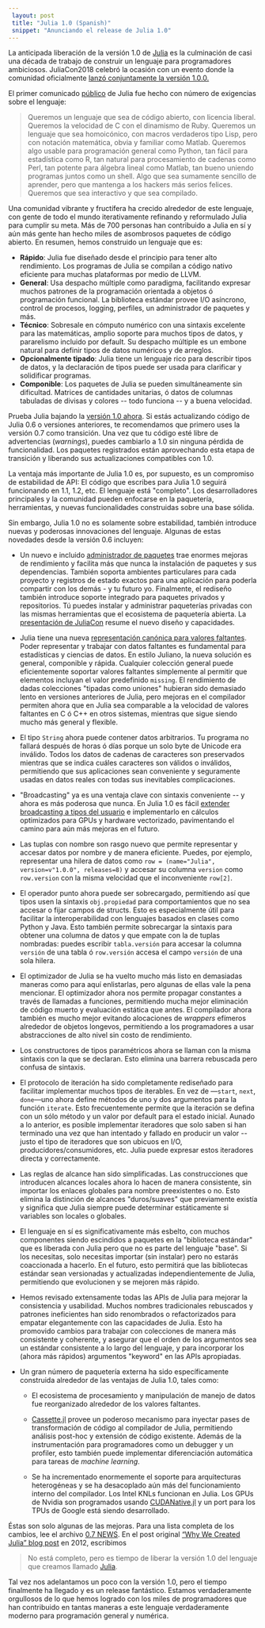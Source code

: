 ```yaml
---
 layout: post
 title: "Julia 1.0 (Spanish)"
 snippet: "Anunciando el release de Julia 1.0"
---
```


La anticipada liberación de la versión 1.0 de [Julia](https://julialang.org) es la culminación
de casi una década de trabajo de construir un lenguaje para programadores ambiciosos. JuliaCon2018
celebró la ocasión con un evento donde la comunidad oficialmente [lanzó conjuntamente la versión
1.0.0.](https://www.youtube.com/watch?v=1jN5wKvN-Uk#t=3850)

El primer comunicado [público](https://julialang.org/blog/2012/02/why-we-created-julia) de Julia fue hecho con
número de exigencias sobre el lenguaje:

> Queremos un lenguaje que sea de código abierto, con licencia liberal. Queremos la velocidad de C
> con el dinamismo de Ruby. Queremos un lenguaje que sea homoicónico, con macros verdaderos tipo Lisp,
> pero con notación matemática, obvia y familiar como Matlab. Queremos algo usable
> para programación general como Python, tan fácil para estadística como R, tan natural para procesamiento
> de cadenas como Perl, tan potente para álgebra lineal como Matlab, tan bueno uniendo programas juntos como
> un shell. Algo que sea sumamente sencillo de aprender, pero que mantenga a los hackers más serios
> felices. Queremos que sea interactivo y que sea compilado.

Una comunidad vibrante y fructífera ha crecido alrededor de este lenguaje, con gente de
todo el mundo iterativamente refinando y reformulado Julia para cumplir su meta. Más de 700
personas han contribuido a Julia en sí y aún más gente han hecho miles de asombrosos paquetes de código abierto. En resumen, hemos construido un lenguaje que es:

* **Rápido**: Julia fue diseñado desde el principio para tener alto rendimiento. Los programas de Julia
  se compilan a código nativo eficiente para muchas plataformas por medio de LLVM.
* **General**: Usa despacho múltiple como paradigma, facilitando expresar muchos patrones de
  la programación orientada a objetos ó programación funcional. La biblioteca estándar provee
  I/O asíncrono, control de procesos, logging, perfiles, un administrador de paquetes y más.
* **Técnico**: Sobresale en cómputo numérico con una sintaxis excelente para las matemáticas,
  amplio soporte para muchos tipos de datos, y pararelismo incluido por default. Su despacho múltiple
  es un embone natural para definir tipos de datos numéricos y de arreglos.
* **Opcionalmente tipado**: Julia tiene un lenguaje rico para describir tipos de datos, y la declaración
  de tipos puede ser usada para clarificar y solidificar programas.
* **Componible**: Los paquetes de Julia se pueden simultáneamente sin dificultad. Matrices de cantidades
  unitarias, ó datos de columnas tabuladas de divisas y colores -- todo funciona -- y a buena velocidad.

Prueba Julia bajando la [versión 1.0 ahora](https://julialang.org/downloads/). Si estás actualizando
código de Julia 0.6 o versiones anteriores, te recomendamos que primero uses la versión 0.7 como transición. Una vez
que tu código esté libre de advertencias (*warnings*), puedes cambiarlo a 1.0 sin ninguna pérdida de funcionalidad. Los paquetes registrados
están aprovechando esta etapa de transición y liberando sus actualizaciones compatibles con 1.0.

La ventaja más importante de Julia 1.0 es, por supuesto, es un compromiso de estabilidad de API:
El código que escribes para Julia 1.0 seguirá funcionando en 1.1, 1.2, etc. El lenguaje está "completo".
Los desarrolladores principales y la comunidad pueden enfocarse en la paquetería, herramientas, y nuevas
funcionalidades construidas sobre una base sólida.

Sin embargo, Julia 1.0 no es solamente sobre estabilidad, también introduce nuevas y poderosas innovaciones del lenguaje.
Algunas de estas novedades desde la versión 0.6 incluyen:

* Un nuevo e incluido [administrador de paquetes](https://docs.julialang.org/en/v1/stdlib/Pkg/)
  trae enormes mejoras de rendimiento y facilita más que nunca la instalación de paquetes y sus
  dependencias. También soporta ambientes particulares para cada proyecto y registros de estado exactos para
  una aplicación para poderla compartir con los demás - y tu futuro yo. Finalmente, el rediseño también introduce
  soporte integrado para paquetes privados y repositorios. Tú puedes instalar y administrar paqueterías
  privadas con las mismas herramientas que el ecosistema de paquetería abierta. La [presentación de
  JuliaCon](https://www.youtube.com/watch?v=GBi__3nF-rM) resume el nuevo diseño y capacidades.

* Julia tiene una nueva [representación canónica para valores faltantes](https://julialang.org/blog/2018/06/missing).
  Poder representar y trabajar con datos faltantes es fundamental para estadísticas y ciencias de datos. En estilo Juliano,
  la nueva solución es general, componible y rápida. Cualquier colección general puede eficientemente
  soportar valores faltantes simplemente al permitir que elementos incluyan el valor predefinido `missing`.
  El rendimiento de dadas colecciones "tipadas como uniones" hubieran sido demasiado lento en versiones anteriores
  de Julia, pero mejoras en el compilador permiten ahora que en Julia sea comparable a la velocidad de valores faltantes
  en C ó C++ en otros sistemas, mientras que sigue siendo mucho más general y flexible.

* El tipo `String` ahora puede contener datos arbitrarios. Tu programa no fallará después de horas ó días porque
  un solo byte de Unicode era inválido. Todos los datos de cadenas de caracteres son preservados mientras que se indica cuáles caracteres
  son válidos o inválidos, permitiendo que sus aplicaciones sean conveniente y seguramente usadas en datos reales con todas sus
  inevitables complicaciones.

* "Broadcasting" ya es una ventaja clave con sintaxis conveniente -- y ahora es más poderosa que nunca. En
  Julia 1.0 es fácil [extender broadcasting a tipos del usuario](https://julialang.org/blog/2018/05/extensible-broadcast-fusion) e implementarlo
  en cálculos optimizados para GPUs y hardware vectorizado, pavimentando el camino para aún más mejoras en el futuro.

* Las tuplas con nombre son rasgo nuevo que permite representar y accesar datos por nombre y de manera eficiente. Puedes, por ejemplo,
  representar una hilera de datos como `row =
  (name="Julia", version=v"1.0.0", releases=8)` y accesar su columna `version` como
  `row.version` con la misma velocidad que el inconveniente `row[2]`.

* El operador punto ahora puede ser sobrecargado, permitiendo así que tipos usen la sintaxis `obj.propiedad` para
  comportamientos que no sea accesar o fijar campos de structs. Esto es especialmente útil para facilitar
  la interoperabilidad con lenguajes basados en clases como Python y Java. Esto también permite sobrecargar la
  sintaxis para obtener una columna de datos y que empate con la de tuplas nombradas: puedes escribir
  `tabla.versión` para accesar la columna `versión` de una tabla ó `row.versión` accesa el campo
  `versión` de una sola hilera.

* El optimizador de Julia se ha vuelto mucho más listo en demasiadas maneras como para aquí enlistarlas, pero
  algunas de ellas vale la pena mencionar. El optimizador ahora nos permite propagar constantes a través de llamadas
  a funciones, permitiendo mucha mejor eliminación de código muerto y evaluación estática que antes. El compilador
  ahora también es mucho mejor evitando alocaciones de *wrappers* efímeros alrededor de objetos longevos, permitiendo
  a los programadores a usar abstracciones de alto nivel sin costo de rendimiento.

* Los constructores de tipos paramétricos ahora se llaman con la misma sintaxis con la que se declaran. Esto
  elimina una barrera rebuscada pero confusa de sintaxis.

* El protocolo de iteración ha sido completamente rediseñado para facilitar implementar muchos tipos de
  iterables. En vez de —`start`, `next`, `done`—uno ahora define métodos de uno y dos argumentos para la función
  `iterate`. Esto frecuentemente permite que la iteración se defina con un sólo método y un valor por default para
  el estado inicial. Aunado a lo anterior, es posible implementar iteradores que solo saben si han terminado
  una vez que han intentado y fallado en producir un valor -- justo el tipo de iteradores que son ubicuos en I/O,
  producidores/consumidores, etc. Julia puede expresar estos iteradores directa y correctamente.

* Las reglas de alcance han sido simplificadas. Las construcciones que introducen alcances locales ahora lo hacen
  de manera consistente, sin importar los enlaces globales para nombre preexistentes o no. Esto elimina la distinción de
  alcances "duros/suaves" que previamente existía y significa que Julia siempre puede determinar estáticamente si variables son
  locales o globales.

* El lenguaje en sí es significativamente más esbelto, con muchos componentes siendo escindidos a paquetes en la
  "biblioteca estándar" que es liberada con Julia pero que no es parte del lenguaje "base". Si los necesitas, solo
  necesitas importar (sin instalar) pero no estarás coaccionada a hacerlo. En el futuro, esto permitirá que las bibliotecas
  estándar sean versionadas y actualizadas independientemente de Julia, permitiendo que evolucionen y se mejoren más rápido.

* Hemos revisado extensamente todas las APIs de Julia para mejorar la consistencia y usabilidad. Muchos nombres
  tradicionales rebuscados y patrones ineficientes han sido renombrados o refactorizados para empatar elegantemente con las capacidades de Julia.
  Esto ha promovido cambios para trabajar con colecciones de manera más consistente y coherente, y asegurar que el orden de los argumentos
  sea un estándar consistente a lo largo del lenguaje, y para incorporar los (ahora más rápidos) argumentos "keyword" en las APIs
  apropiadas.

* Un gran número de paquetería externa ha sido específicamente construida alrededor de las ventajas de Julia 1.0, tales como:
    * El ecosistema de procesamiento y manipulación de manejo de datos fue reorganizado alrededor de los valores faltantes.

    * [Cassette.jl](https://github.com/jrevels/Cassette.jl) provee un poderoso mecanismo para inyectar pases de transformación de
    código al compilador de Julia, permitiendo análisis post-hoc y extensión de código existente. Además de la instrumentación para
    programadores como un debugger y un profiler, esto también puede implementar diferenciación automática para tareas de *machine learning*.

    * Se ha incrementado enormemente el soporte para arquitecturas heterogéneas y se ha desacoplado aún más del funcionamiento
    interno del compilador. Los Intel KNLs funcionan en Julia. Los GPUs de Nvidia son programados usando [CUDANative.jl](https://github.com/JuliaGPU/CUDAnative.jl)
    y un port para los TPUs de Google está siendo desarrollado.

Éstas son solo algunas de las mejoras. Para una lista completa de los cambios, lee el archivo [0.7 NEWS](https://docs.julialang.org/en/v0.7/NEWS/). En el post
original [“Why We Created Julia” blog
post](https://julialang.org/blog/2012/02/why-we-created-julia) en 2012, escribimos

> No está completo, pero es tiempo de liberar la versión 1.0 del lenguaje que creamos llamado
> [Julia](https://julialang.org).

Tal vez nos adelantamos un poco con la versión 1.0, pero el tiempo finalmente ha llegado y es un release fantástico.
Estamos verdaderamente orgullosos de lo que hemos logrado con los miles de programadores que han contribuido en tantas maneras a este lenguaje
verdaderamente moderno para programación general y numérica.
